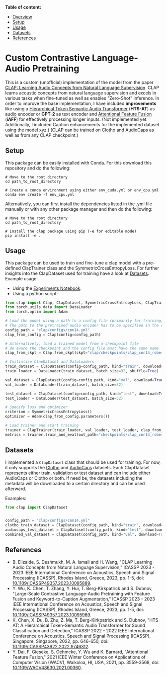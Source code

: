**Table of content:**
- [Overview](#custom-contrastive-language-audio-pretraining)
- [Setup](#setup)
- [Usage](#usage)
- [Datasets](#datasets)
- [References](#references)

# Custom Contrastive Language-Audio Pretraining
This is a custom (unofficial) implementation of the model from the paper [CLAP: Learning Audio Concepts from Natural Language Supervision](https://doi.org/10.1109/ICASSP49357.2023.10095889).
CLAP learns acoustic concepts from natural language supervision and excels in various tasks when fine-tuned as well as enables "Zero-Shot" inference.
In order to improve the base implementation, I have included **improvements** like using a [Hierarchical Token Semantic Audio Transformer](https://doi.org/10.1109/ICASSP43922.2022.9746312) (**HTS-AT**) as audio encoder or **GPT-2** as text encoder and [Attentional Feature Fusion](https://doi.org/10.1109/WACV48630.2021.00360) (**iAFF**) for effectively processing longer inputs.
(Not implemented yet: Additionally, I included Caption enhancements for the implemented dataset using the model xyz.)
(CLAP can be trained on [Clotho](https://doi.org/10.1109/ICASSP40776.2020.9052990) and [AudioCaps](https://doi.org/10.18653/v1/N19-1011) as well as from any CLAP checkpoint.)

## Setup
This package can be easily installed with Conda. For this download this repository and do the following:
```shell
# Move to the root directory
cd path_to_root_directory

# Create a conda environment using either env_cuda.yml or env_cpu.yml
conda env create -f env_cpu.yml
```
Alternatively, you can first install the dependencies listed in the .yml file manually or with any other package manager and then do the following:
```shell
# Move to the root directory
cd path_to_root_directory

# Install the clap package using pip (-e for editable mode)
pip install -e .
```

## Usage
This package can be used to train and fine-tune a clap model with a pre-defined ClapTrainer class and the SymmetricCrossEntropyLoss.
For further insights into the ClapDataset used for training have a look at [Datasets](#Datasets).
Example usage:
- Using the [Experiments Notebook](experiments.ipynb).
- Using a python script:

```python
from clap import Clap, ClapDataset, SymmetricCrossEntropyLoss, ClapTrainer
from torch.utils.data import DataLoader
from torch.optim import Adam

# Load the model using a path to a config file (primarily for training)
# The path to the pretrained audio encoder has to be specified in the config
config_path = "clap/configs/cnn14.yml"
clap_from_config = Clap(config=config_path)

# Alternatively, load a trained model from a checkpoint file
# Be aware the checkpoint and the config file must have the same name
clap_from_ckpt = Clap.from_ckpt(ckpt="clap/checkpoints/clap_cnn14_roberta.ckpt")

# Initialize ClapDataset and DataLoaders
train_dataset = ClapDataset(config=config_path, kind="train", download=True, datasets=["AudioCaps", "Clotho"])
train_loader = DataLoader(train_dataset, batch_size=32, shuffle=True)

val_dataset = ClapDataset(config=config_path, kind="val", download=True, datasets=["AudioCaps", "Clotho"])
val_loader = DataLoader(train_dataset, batch_size=32)

test_dataset = ClapDataset(config=config_path, kind="test", download=True, datasets=["AudioCaps", "Clotho"])
test_loader = DataLoader(test_dataset, batch_size=32)

# Specify loss and optimizer
criterion = SymmetricCrossEntropyLoss()
optimizer = Adam(clap_from_config.parameters())

# Load trainer and start training
trainer = ClapTrainer(train_loader, val_loader, test_loader, clap_from_config, optimizer, criterion, epochs=10)
metrics = trainer.train_and_eval(out_path="checkpoints/clap_cnn14_roberta.ckpt")
```

## Datasets
I implemented a `ClapDataset` class that should be used for training.
For now, it only supports the [Clotho](https://doi.org/10.1109/ICASSP40776.2020.9052990) and [AudioCaps](https://doi.org/10.18653/v1/N19-1011) datasets.
Each ClapDataset represents either train, validation or test dataset and can include either AudioCaps or Clotho or both.
If need be, the datasets including the metadata will be downloaded to a certain directory and can be used afterward.

Examples:
```python
from clap import ClapDataset


config_path = "clap/configs/cnn14.yml"
clotho_train_dataset = ClapDataset(config_path, kind="train", download=True, datasets=["Clotho"])
audiocaps_test_dataset = ClapDataset(config_path, kind="test", download=True, datasets=["AudioCaps"])
combined_val_dataset = ClapDataset(config_path, kind="val", download=True, datasets=["AudioCaps", "Clotho"])
```

## References
- B. Elizalde, S. Deshmukh, M. A. Ismail and H. Wang, "CLAP Learning Audio Concepts from Natural Language Supervision," ICASSP 2023 - 2023 IEEE International Conference on Acoustics, Speech and Signal Processing (ICASSP), Rhodes Island, Greece, 2023, pp. 1-5, doi: [10.1109/ICASSP49357.2023.10095889](https://doi.org/10.1109/ICASSP49357.2023.10095889).
- Y. Wu, K. Chen, T. Zhang, Y. Hui, T. Berg-Kirkpatrick and S. Dubnov, "Large-Scale Contrastive Language-Audio Pretraining with Feature Fusion and Keyword-to-Caption Augmentation," ICASSP 2023 - 2023 IEEE International Conference on Acoustics, Speech and Signal Processing (ICASSP), Rhodes Island, Greece, 2023, pp. 1-5, doi: [10.1109/ICASSP49357.2023.10095969](https://doi.org/10.1109/ICASSP49357.2023.10095969).
- K. Chen, X. Du, B. Zhu, Z. Ma, T. Berg-Kirkpatrick and S. Dubnov, "HTS-AT: A Hierarchical Token-Semantic Audio Transformer for Sound Classification and Detection," ICASSP 2022 - 2022 IEEE International Conference on Acoustics, Speech and Signal Processing (ICASSP), Singapore, Singapore, 2022, pp. 646-650, doi: [10.1109/ICASSP43922.2022.9746312](https://doi.org/10.1109/ICASSP43922.2022.9746312).
- Y. Dai, F. Gieseke, S. Oehmcke, Y. Wu and K. Barnard, "Attentional Feature Fusion," 2021 IEEE Winter Conference on Applications of Computer Vision (WACV), Waikoloa, HI, USA, 2021, pp. 3559-3568, doi: [10.1109/WACV48630.2021.00360](https://doi.org/10.1109/WACV48630.2021.00360).


